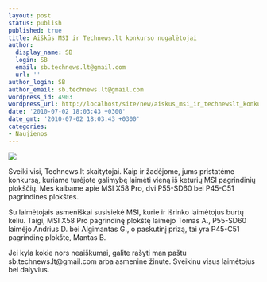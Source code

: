 ```yaml
---
layout: post
status: publish
published: true
title: Aiškūs MSI ir Technews.lt konkurso nugalėtojai
author:
  display_name: SB
  login: SB
  email: sb.technews.lt@gmail.com
  url: ''
author_login: SB
author_email: sb.technews.lt@gmail.com
wordpress_id: 4903
wordpress_url: http://localhost/site/new/aiskus_msi_ir_technewslt_konkurso_nugaletojai/
date: '2010-07-02 18:03:43 +0300'
date_gmt: '2010-07-02 18:03:43 +0300'
categories:
- Naujienos
---
```

<div class="imgright"><img src="http://www.part.lt/img/86550155108714daafd9131a574190a821.jpg"  /></div>
<p>Sveiki visi, Technews.lt skaitytojai. Kaip ir žadėjome, jums pristatėme konkursą, kuriame turėjote galimybę laimėti vieną iš keturių MSI pagrindinių plokščių. Mes kalbame apie MSI X58 Pro, dvi P55-SD60 bei P45-C51 pagrindines plokštes. </p>
<p>Su laimėtojais asmeniškai susisiekė MSI, kurie ir išrinko laimėtojus burtų keliu. Taigi, MSI X58 Pro pagrindinę plokštę laimėjo Tomas A., P55-SD60 laimėjo Andrius D. bei Algimantas G., o paskutinį prizą, tai yra P45-C51 pagrindinę plokštę, Mantas B.</p>
<p>Jei kyla kokie nors neaiškumai, galite rašyti man paštu sb.technews.lt@gmail.com arba asmenine žinute. Sveikinu visus laimėtojus bei dalyvius.</p>
